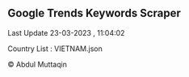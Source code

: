 

## Google Trends Keywords Scraper 
 
Last Update 23-03-2023 , 11:04:02

Country List :
VIETNAM.json



© Abdul Muttaqin 
